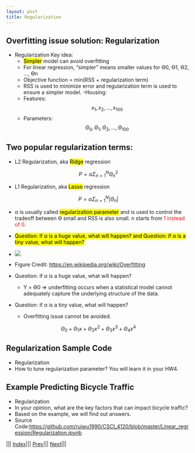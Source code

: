 ```yaml
---
layout: post
title: Regularization
---
```

## Overfitting issue solution: Regularization
- Regularization Key idea:
  * <mark>Simpler</mark> model can avoid overfitting
  * For linear regression, “simpler” means smaller values for ϴ0, ϴ1, ϴ2, …, ϴn
  * Objective function = min(RSS + regularization term)
  * RSS is used to minimize error and regularization term is used to ensure a simpler model.
-Housing:
  * Features: $$x_1,x_2,...,x_{100}$$
  * Parameters:$$\Theta_0,\Theta_1,\Theta_2,...,\Theta_{100}$$

## Two popular regularization terms:
- L2 Regularization, aka <mark>Ridge</mark> regression

$$P= \alpha  \Sigma _{n=1}^{N} \Theta _n^2$$

- L1 Regularization, aka <mark>Lasso</mark> regression

$$P= \alpha  \Sigma _{n=1}^{N} |  \Theta _n |$$

- α is usually called <mark>regularization parameter</mark> and is used to control the tradeoff between ϴ small and RSS is also small. n starts from <font color=red>1 instead of 0</font>.
- <mark>Question: if α is a huge value, what will happen? and Question: if α is a tiny value, what will happen?</mark>
- ![](regularization.png)
- Figure Credit: <https://en.wikipedia.org/wiki/Overfitting>

- Question: if α is a huge value, what will happen?
  * Y = ϴ0 => underfitting occurs when a statistical model cannot adequately capture the underlying structure of the data.
- Question: if α is a tiny value, what will happen?
  * Overfitting issue cannot be avoided.



$$\Theta_0 + \Theta_1x + \Theta_2x^2 + \Theta_3x^3 + \Theta_4x^4$$

## Regularization Sample Code

- Regularization
- How to tune regularization parameter? You will learn it in your HW4.

## Example Predicting Bicycle Traffic
- Regularization
- In your opinion, what are the key factors that can impact bicycle traffic?
- Based on the example, we will find out answers.
- Source Code:<https://github.com/ruiwu1990/CSCI_4120/blob/master/Linear_regression/Regularization.ipynb>

||| [Index](../../)||| [Prev](../lin-reg3/)||| [Next](../lin-reg4/)|||
